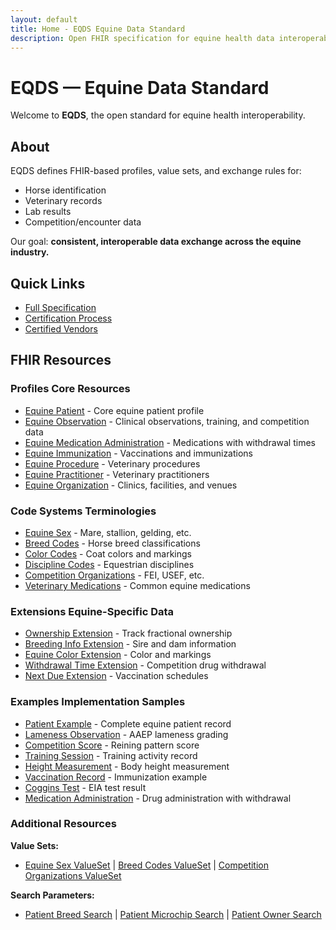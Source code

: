 ```yaml
---
layout: default
title: Home - EQDS Equine Data Standard
description: Open FHIR specification for equine health data interoperability
---
```


# EQDS — Equine Data Standard

Welcome to **EQDS**, the open standard for equine health interoperability.

## About
EQDS defines FHIR-based profiles, value sets, and exchange rules for:
- Horse identification
- Veterinary records
- Lab results
- Competition/encounter data

Our goal: **consistent, interoperable data exchange across the equine industry.**

## Quick Links
- [Full Specification](specification.md)
- [Certification Process](certification.md)
- [Certified Vendors](vendors.md)

## FHIR Resources

<div class="resource-grid">

<div class="resource-card">
<h3><span class="badge badge-profile">Profiles</span> Core Resources</h3>

- [Equine Patient](profiles/equine-patient.json) - Core equine patient profile
- [Equine Observation](profiles/equine-observation.json) - Clinical observations, training, and competition data
- [Equine Medication Administration](profiles/equine-medication-administration.json) - Medications with withdrawal times
- [Equine Immunization](profiles/equine-immunization.json) - Vaccinations and immunizations
- [Equine Procedure](profiles/equine-procedure.json) - Veterinary procedures
- [Equine Practitioner](profiles/equine-practitioner.json) - Veterinary practitioners
- [Equine Organization](profiles/equine-organization.json) - Clinics, facilities, and venues
</div>

<div class="resource-card">
<h3><span class="badge badge-codesystem">Code Systems</span> Terminologies</h3>

- [Equine Sex](codesystems/equine-sex.json) - Mare, stallion, gelding, etc.
- [Breed Codes](codesystems/breed-codes.json) - Horse breed classifications
- [Color Codes](codesystems/color-codes.json) - Coat colors and markings
- [Discipline Codes](codesystems/discipline-codes.json) - Equestrian disciplines
- [Competition Organizations](codesystems/competition-orgs.json) - FEI, USEF, etc.
- [Veterinary Medications](codesystems/veterinary-medications.json) - Common equine medications
</div>

<div class="resource-card">
<h3><span class="badge badge-extension">Extensions</span> Equine-Specific Data</h3>

- [Ownership Extension](extensions/ownership.json) - Track fractional ownership
- [Breeding Info Extension](extensions/breeding-info.json) - Sire and dam information
- [Equine Color Extension](extensions/equine-color.json) - Color and markings
- [Withdrawal Time Extension](extensions/withdrawal-time.json) - Competition drug withdrawal
- [Next Due Extension](extensions/next-due.json) - Vaccination schedules
</div>

<div class="resource-card">
<h3><span class="badge badge-example">Examples</span> Implementation Samples</h3>

- [Patient Example](samples/patient-example.json) - Complete equine patient record
- [Lameness Observation](samples/observation-lameness.json) - AAEP lameness grading
- [Competition Score](samples/observation-competition.json) - Reining pattern score
- [Training Session](samples/observation-training.json) - Training activity record
- [Height Measurement](samples/observation-height.json) - Body height measurement
- [Vaccination Record](samples/immunization-example.json) - Immunization example
- [Coggins Test](samples/coggins-test.json) - EIA test result
- [Medication Administration](samples/medication-administration.json) - Drug administration with withdrawal
</div>

</div>

### Additional Resources

**Value Sets:**
- [Equine Sex ValueSet](valuesets/equine-sex.json) | [Breed Codes ValueSet](valuesets/breed-codes.json) | [Competition Organizations ValueSet](valuesets/competition-organizations.json)

**Search Parameters:**
- [Patient Breed Search](searchparameters/patient-breed.json) | [Patient Microchip Search](searchparameters/patient-microchip.json) | [Patient Owner Search](searchparameters/patient-owner.json)